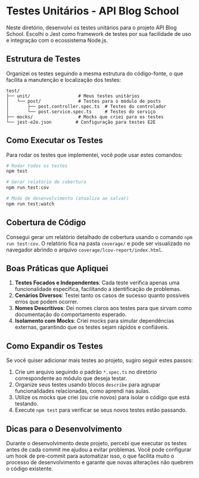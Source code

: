 # Testes Unitários - API Blog School

Neste diretório, desenvolvi os testes unitários para o projeto API Blog School. Escolhi o Jest como framework de testes por sua facilidade de uso e integração com o ecossistema Node.js.

## Estrutura de Testes

Organizei os testes seguindo a mesma estrutura do código-fonte, o que facilita a manutenção e localização dos testes:

```
test/
├── unit/                  # Meus testes unitários
│   └── post/              # Testes para o módulo de posts
│       ├── post.controller.spec.ts  # Testes do controlador
│       └── post.service.spec.ts     # Testes do serviço
├── mocks/                 # Mocks que criei para os testes
└── jest-e2e.json         # Configuração para testes E2E
```

## Como Executar os Testes

Para rodar os testes que implementei, você pode usar estes comandos:

```bash
# Rodar todos os testes
npm test

# Gerar relatório de cobertura
npm run test:cov

# Modo de desenvolvimento (atualiza ao salvar)
npm run test:watch
```

## Cobertura de Código

Consegui gerar um relatório detalhado de cobertura usando o comando `npm run test:cov`. O relatório fica na pasta `coverage/` e pode ser visualizado no navegador abrindo o arquivo `coverage/lcov-report/index.html`.

## Boas Práticas que Apliquei

1. **Testes Focados e Independentes**: Cada teste verifica apenas uma funcionalidade específica, facilitando a identificação de problemas.
2. **Cenários Diversos**: Testei tanto os casos de sucesso quanto possíveis erros que podem ocorrer.
3. **Nomes Descritivos**: Dei nomes claros aos testes para que sirvam como documentação do comportamento esperado.
4. **Isolamento com Mocks**: Criei mocks para simular dependências externas, garantindo que os testes sejam rápidos e confiáveis.

## Como Expandir os Testes

Se você quiser adicionar mais testes ao projeto, sugiro seguir estes passos:

1. Crie um arquivo seguindo o padrão `*.spec.ts` no diretório correspondente ao módulo que deseja testar.
2. Organize seus testes usando blocos `describe` para agrupar funcionalidades relacionadas, como aprendi nas aulas.
3. Utilize os mocks que criei (ou crie novos) para isolar o código que está testando.
4. Execute `npm test` para verificar se seus novos testes estão passando.

## Dicas para o Desenvolvimento

Durante o desenvolvimento deste projeto, percebi que executar os testes antes de cada commit me ajudou a evitar problemas. Você pode configurar um hook de pre-commit para automatizar isso, o que facilita muito o processo de desenvolvimento e garante que novas alterações não quebrem o código existente.
